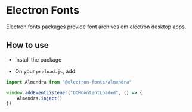 # Electron Fonts

Electron fonts packages provide font archives em electron desktop apps.

## How to use

* Install the package

* On your `preload.js`, add:

```ts
import Almendra from "@electron-fonts/almendra"

window.addEventListener("DOMContentLoaded", () => {
    Almendra.inject()
})
```